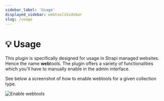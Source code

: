 ```yaml
---
sidebar_label: 'Usage'
displayed_sidebar: webtoolsSidebar
slug: /usage
---
```


# 💡 Usage
This plugin is specifically designed for usage in Strapi managed websites. Hence the name **web**tools. The plugin offers a variety of functionalities which you'll have to manually enable in the admin interface.

See below a screenshot of how to enable webtools for a given collection type.

<img src="/img/assets/webtools/enable-webtools.png" alt="Enable webtools" />
